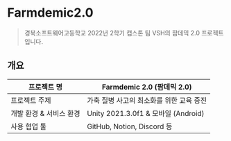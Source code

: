 # Farmdemic2.0
> 경북소프트웨어고등학교 2022년 2학기 캡스톤 팀 VSH의 팜데믹 2.0 프로젝트입니다.

## 개요
| 프로젝트 명 | Farmdemic 2.0 (팜데믹 2.0) |
| --- | --- |
| 프로젝트 주제 | 가축 질병 사고의 최소화를 위한 교육 증진 |
| 개발 환경 & 서비스 환경 | Unity 2021.3.0f1 & 모바일 (Android) |
| 사용 협업 툴 | GitHub, Notion, Discord 등 |
